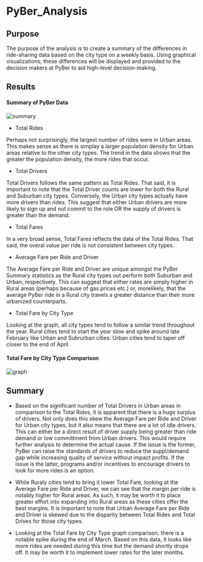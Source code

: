 # PyBer_Analysis

## Purpose

The purpose of the analysis is to create a summary of the differences in ride-sharing data based on the city type on a weekly basis. Using graphical visualizations, these differences will be displayed and provided to the decision makers at PyBer to aid high-level decision-making. 

## Results

#### Summary of PyBer Data
![summary]()

* Total Rides

Perhaps not surprisingly, the largest number of rides were in Urban areas. This makes sense as there is simplay a larger population density for Urban areas relative to the other city types. The trend in the data shows that the greater the population density, the more rides that occur.

* Total Drivers

Total Drivers follows the same pattern as Total Rides. That said, it is important to note that the Total Driver counts are lower for both the Rural and Suburban city types. Conversely, the Urban city types actually have more drivers than rides. This suggest that either Urban drivers are more likely to sign up and not commit to the role OR the supply of drivers is greater than the demand.

* Total Fares

In a very broad sense, Total Fares reflects the data of the Total Rides. That said, the overal value per ride is not consistent between city types.

* Average Fare per Ride and Driver

The Average Fare per Ride and Driver are unique amongst the PyBer Summary statistics as the Rural city types out perform both Suburban and Urban, respectively. This can suggest that either rates are simply higher in Rural areas (perhaps because of gas prices etc.) or, morelikely, that the average PyBer ride in a Rural city travels a greater distance than their more urbanized counterparts.

* Total Fare by City Type

Looking at the graph, all city types tend to follow a similar trend throughout the year. Rural cities tend to start the year slow and spike around late February like Urban and Subrurban cities. Urban cities tend to taper off closer to the end of April

#### Total Fare by City Type Comparison
![graph]()

## Summary

* Based on the significant number of Total Drivers in Urban areas in comparison to the Total Rides, it is apparent that there is a huge surplus of drivers. Not only does this skew the Average Fare per Ride and Driver for Urban city types, but it also means that there are a lot of idle drivers. This can either be a direct result of driver supply being greater than ride demand or low committment from Urban drivers. This would require further analysis to determine the actual cause. If the issue is the former, PyBer can raise the standards of drivers to reduce the suppl/demand gap while increasing quality of service without impact profits. If the issue is the latter, programs and/or incentives to encourage drivers to look for more rides is an option.


* While Ruraly cities tend to bring it lower Total Fare, looking at the Average Fare per Ride and Driver, we can see that the margin per ride is notably higher for Rural areas. As such, it may be worth it to place greater effort into expanding into Rural areas as these cities offer the best margins. It is important to note that Urban Average Fare per Ride and Driver is skewed due to the disparity between Total Rides and Total Drives for those city types.

* Looking at the Total Fare by City Type graph comparison, there is a notable spike during the end of March. Based on this data, it looks like more rides are needed during this time but the demand shortly drops off. It may be worth it to implement lower rates for the later months.

